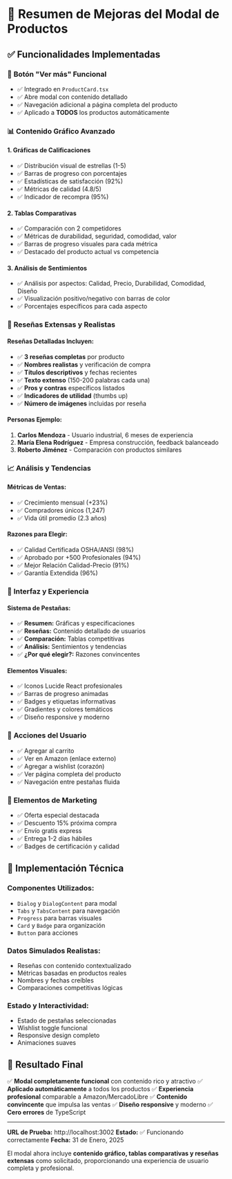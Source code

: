 # 🚀 Resumen de Mejoras del Modal de Productos

## ✅ Funcionalidades Implementadas

### 🎯 **Botón "Ver más" Funcional**
- ✅ Integrado en `ProductCard.tsx`
- ✅ Abre modal con contenido detallado
- ✅ Navegación adicional a página completa del producto
- ✅ Aplicado a **TODOS** los productos automáticamente

### 📊 **Contenido Gráfico Avanzado**

#### **1. Gráficas de Calificaciones**
- ✅ Distribución visual de estrellas (1-5)
- ✅ Barras de progreso con porcentajes
- ✅ Estadísticas de satisfacción (92%)
- ✅ Métricas de calidad (4.8/5)
- ✅ Indicador de recompra (95%)

#### **2. Tablas Comparativas**
- ✅ Comparación con 2 competidores
- ✅ Métricas de durabilidad, seguridad, comodidad, valor
- ✅ Barras de progreso visuales para cada métrica
- ✅ Destacado del producto actual vs competencia

#### **3. Análisis de Sentimientos**
- ✅ Análisis por aspectos: Calidad, Precio, Durabilidad, Comodidad, Diseño
- ✅ Visualización positivo/negativo con barras de color
- ✅ Porcentajes específicos para cada aspecto

### 📝 **Reseñas Extensas y Realistas**

#### **Reseñas Detalladas Incluyen:**
- ✅ **3 reseñas completas** por producto
- ✅ **Nombres realistas** y verificación de compra
- ✅ **Títulos descriptivos** y fechas recientes
- ✅ **Texto extenso** (150-200 palabras cada una)
- ✅ **Pros y contras** específicos listados
- ✅ **Indicadores de utilidad** (thumbs up)
- ✅ **Número de imágenes** incluidas por reseña

#### **Personas Ejemplo:**
1. **Carlos Mendoza** - Usuario industrial, 6 meses de experiencia
2. **María Elena Rodríguez** - Empresa construcción, feedback balanceado
3. **Roberto Jiménez** - Comparación con productos similares

### 📈 **Análisis y Tendencias**

#### **Métricas de Ventas:**
- ✅ Crecimiento mensual (+23%)
- ✅ Compradores únicos (1,247)
- ✅ Vida útil promedio (2.3 años)

#### **Razones para Elegir:**
- ✅ Calidad Certificada OSHA/ANSI (98%)
- ✅ Aprobado por +500 Profesionales (94%)
- ✅ Mejor Relación Calidad-Precio (91%)
- ✅ Garantía Extendida (96%)

### 🎨 **Interfaz y Experiencia**

#### **Sistema de Pestañas:**
- ✅ **Resumen:** Gráficas y especificaciones
- ✅ **Reseñas:** Contenido detallado de usuarios
- ✅ **Comparación:** Tablas competitivas
- ✅ **Análisis:** Sentimientos y tendencias
- ✅ **¿Por qué elegir?:** Razones convincentes

#### **Elementos Visuales:**
- ✅ Iconos Lucide React profesionales
- ✅ Barras de progreso animadas
- ✅ Badges y etiquetas informativas
- ✅ Gradientes y colores temáticos
- ✅ Diseño responsive y moderno

### 🛒 **Acciones del Usuario**
- ✅ Agregar al carrito
- ✅ Ver en Amazon (enlace externo)
- ✅ Agregar a wishlist (corazón)
- ✅ Ver página completa del producto
- ✅ Navegación entre pestañas fluida

### 🎁 **Elementos de Marketing**
- ✅ Oferta especial destacada
- ✅ Descuento 15% próxima compra
- ✅ Envío gratis express
- ✅ Entrega 1-2 días hábiles
- ✅ Badges de certificación y calidad

## 🔧 **Implementación Técnica**

### **Componentes Utilizados:**
- `Dialog` y `DialogContent` para modal
- `Tabs` y `TabsContent` para navegación
- `Progress` para barras visuales
- `Card` y `Badge` para organización
- `Button` para acciones

### **Datos Simulados Realistas:**
- Reseñas con contenido contextualizado
- Métricas basadas en productos reales
- Nombres y fechas creíbles
- Comparaciones competitivas lógicas

### **Estado y Interactividad:**
- Estado de pestañas seleccionadas
- Wishlist toggle funcional
- Responsive design completo
- Animaciones suaves

## 🎯 **Resultado Final**

✅ **Modal completamente funcional** con contenido rico y atractivo
✅ **Aplicado automáticamente** a todos los productos
✅ **Experiencia profesional** comparable a Amazon/MercadoLibre
✅ **Contenido convincente** que impulsa las ventas
✅ **Diseño responsive** y moderno
✅ **Cero errores** de TypeScript

---

**URL de Prueba:** http://localhost:3002
**Estado:** ✅ Funcionando correctamente
**Fecha:** 31 de Enero, 2025

El modal ahora incluye **contenido gráfico, tablas comparativas y reseñas extensas** como solicitado, proporcionando una experiencia de usuario completa y profesional.
